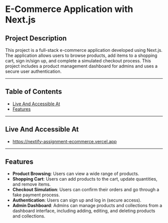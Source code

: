 # E-Commerce Application with Next.js

## Project Description

This project is a full-stack e-commerce application developed using Next.js. The application allows users to browse products, add items to a shopping cart, sign in/sign up, and complete a simulated checkout process. This project includes a product management dashboard for admins and uses a secure user authentication.

---

## Table of Contents
- [Live And Accessible At](#live-and-accessible-at)
- [Features](#features)

---

## Live And Accessible At

- https://nextify-assignment-ecommerce.vercel.app

---  

## Features

- **Product Browsing**: Users can view a wide range of products.
- **Shopping Cart**: Users can add products to the cart, update quantities, and remove items.
- **Checkout Simulation**: Users can confirm their orders and go through a fake payment process.
- **Authentication**: Users can sign up and log in (secure access).
- **Admin Dashboard**: Admins can manage products and collections from a dashboard interface, including adding, editing, and deleting products and collections.
